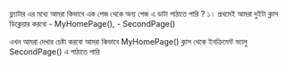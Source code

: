 
ফ্ল্যাটার এর মধ্যে  আমরা কিভাবে এক পেজ থেকে অন্য পেজ এ ডাটা পাঠাতে পারি ?
১।  প্রথমেই  আমরা দুইটা ক্লাস ডিক্লেয়ার করবো 
        - MyHomePage(),
        - SecondPage()

এখন আমরা দেখার চেষ্টা করবো আমরা কিভাবে MyHomePage() ক্লাস থেকে ইনক্রিমেন্ট ভ্যালু SecondPage() এ পাঠাতে পারি 
